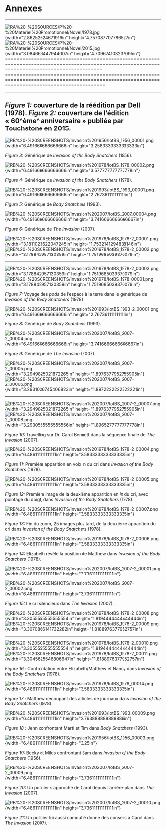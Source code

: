 Annexes
=======

  --------------------------------------------------------------------------------------------------------------------------------------------------------------------------------------------------------------------------------------------------------------------------------------------------
  ![RA%20-%20SOURCES/P%20-%20Materiel%20Promotionnel/Novel/1978.jpg](media/image1.jpeg){width="2.86252624671916in" height="4.757087707786527in"}   ![RA%20-%20SOURCES/P%20-%20Materiel%20Promotionnel/Novel/2015.jpg](media/image2.jpeg){width="3.084666447944007in" height="4.709674103237095in"}
  ==============================================================================================================================================   ===============================================================================================================================================
  ------------------------------------------------------------------------------------------------------------------------------------------------ -------------------------------------------------------------------------------------------------------------------------------------------------
  *Figure 1:* couverture de la réédition par Dell (1978).                                                                                          *Figure 2:* couverture de l’édition « 60^ème^ anniversaire » publiée par Touchstone en 2015.
  --------------------------------------------------------------------------------------------------------------------------------------------------------------------------------------------------------------------------------------------------------------------------------------------------

![RB%20-%20SCREENSHOTS/Invasion%201956/IotBS\_1956\_00001.png](media/image3.png){width="6.491666666666666in"
height="3.2583333333333333in"}

*Figure 3:* Générique de *Invasion of the Body Snatchers* (1956).

![RB%20-%20SCREENSHOTS/Invasion%201978/IotBS\_1978\_00002.png](media/image4.png){width="6.491666666666666in"
height="3.577777777777778in"}

*Figure 4:* Générique de *Invasion of the Body Snatchers* (1978).

![RB%20-%20SCREENSHOTS/Invasion%201993/IotBS\_1993\_00001.png](media/image5.png){width="6.491666666666666in"
height="2.767361111111111in"}

*Figure 5:* Générique de *Body Snatchers* (1993).

![RB%20-%20SCREENSHOTS/Invasion%202007/IotBS\_2007\_00004.png](media/image6.png){width="6.491666666666666in"
height="3.7416666666666667in"}

*Figure 6:* Générique de *The Invasion* (2007).

  ![RB%20-%20SCREENSHOTS/Invasion%201978/IotBS\_1978-2\_00001.png](media/image7.png){width="3.1811023622047245in" height="1.7532141294838146in"}   ![RB%20-%20SCREENSHOTS/Invasion%201978/IotBS\_1978-2\_00002.png](media/image8.png){width="3.178842957130359in" height="1.7519685039370079in"}
  ------------------------------------------------------------------------------------------------------------------------------------------------ -----------------------------------------------------------------------------------------------------------------------------------------------
  ![RB%20-%20SCREENSHOTS/Invasion%201978/IotBS\_1978-2\_00003.png](media/image9.png){width="3.178842957130359in" height="1.7519685039370079in"}    ![RB%20-%20SCREENSHOTS/Invasion%201978/IotBS\_1978\_00001.png](media/image10.png){width="3.178842957130359in" height="1.7519685039370079in"}

*Figure 7:* Voyage des *pods* de l’espace à la terre dans le générique
de *Invasion of the Body Snatchers* (1978)

![RB%20-%20SCREENSHOTS/Invasion%201993/IotBS\_1993-2\_00001.png](media/image11.png){width="6.491666666666666in"
height="2.767361111111111in"}

*Figure 8:* Générique de *Body Snatchers* (1993).

![RB%20-%20SCREENSHOTS/Invasion%202007/IotBS\_2007-2\_00004.png](media/image12.png){width="6.491666666666666in"
height="3.7416666666666667in"}

*Figure 9:* Générique de *The Invasion* (2007).

  ![RB%20-%20SCREENSHOTS/Invasion%202007/IotBS\_2007-2\_00005.png](media/image13.png){width="3.2949825021872265in" height="1.8976377952755905in"}   ![RB%20-%20SCREENSHOTS/Invasion%202007/IotBS\_2007-2\_00006.png](media/image14.png){width="3.2931036745406823in" height="1.8972222222222221in"}
  ------------------------------------------------------------------------------------------------------------------------------------------------- -------------------------------------------------------------------------------------------------------------------------------------------------
  ![RB%20-%20SCREENSHOTS/Invasion%202007/IotBS\_2007-2\_00007.png](media/image15.png){width="3.2949825021872265in" height="1.8976377952755905in"}   ![RB%20-%20SCREENSHOTS/Invasion%202007/IotBS\_2007-2\_00008.png](media/image16.png){width="3.2930555555555556in" height="1.8965277777777778in"}

*Figure 10:* Travelling sur Dr. Carol Bennett dans la séquence finale de
*The Invasion* (2007).

![RB%20-%20SCREENSHOTS/Invasion%201978/IotBS\_1978-2\_00004.png](media/image17.png){width="6.486111111111111in"
height="3.5833333333333335in"}

*Figure 11:* Première apparition en voix in du cri dans *Invasion of the
Body Snatchers* (1978).

![RB%20-%20SCREENSHOTS/Invasion%201978/IotBS\_1978-2\_00005.png](media/image18.png){width="6.486111111111111in"
height="3.5833333333333335in"}

*Figure 12:* Première image de la deuxième apparition en *in* du cri,
avec pointage du doigt, dans *Invasion of the Body Snatchers* (1978).

![RB%20-%20SCREENSHOTS/Invasion%201978/IotBS\_1978-2\_00007.png](media/image19.png){width="6.486111111111111in"
height="3.5833333333333335in"}

*Figure 13:* Fin du zoom, 25 images plus tard, de la deuxième apparition
du cri dans *Invasion of the Body Snatchers* (1978).

![RB%20-%20SCREENSHOTS/Invasion%201978/IotBS\_1978-2\_00006.png](media/image20.png){width="6.486111111111111in"
height="3.5833333333333335in"}

*Figure 14:* Elizabeth révèle la position de Matthew dans *Invasion of
the Body Snatchers* (1978).

![RB%20-%20SCREENSHOTS/Invasion%202007/IotBS\_2007-2\_00001.png](media/image21.png){width="6.486111111111111in"
height="3.736111111111111in"}

![RB%20-%20SCREENSHOTS/Invasion%202007/IotBS\_2007-2\_00002.png](media/image22.png){width="6.486111111111111in"
height="3.736111111111111in"}

*Figure 15:* Le cri silencieux dans *The Invasion* (2007).

  ![RB%20-%20SCREENSHOTS/Invasion%201978/IotBS\_1978-2\_00008.png](media/image23.png){width="3.3055555555555554in" height="1.8194444444444444in"}   ![RB%20-%20SCREENSHOTS/Invasion%201978/IotBS\_1978-2\_00009.png](media/image24.png){width="3.3070866141732282in" height="1.8188976377952757in"}
  ------------------------------------------------------------------------------------------------------------------------------------------------- -------------------------------------------------------------------------------------------------------------------------------------------------
  ![RB%20-%20SCREENSHOTS/Invasion%201978/IotBS\_1978-2\_00010.png](media/image25.png){width="3.3055555555555554in" height="1.8194444444444444in"}   ![RB%20-%20SCREENSHOTS/Invasion%201978/IotBS\_1978-2\_00011.png](media/image26.png){width="3.3045625546806647in" height="1.8188976377952757in"}

*Figure 16 :* Confrontation entre Elizabeth/Matthew et Nancy dans
*Invasion of the Body Snatchers* (1978).

![RB%20-%20SCREENSHOTS/Invasion%201978/IotBS\_1978\_00014.png](media/image27.png){width="6.486111111111111in"
height="3.5833333333333335in"}

*Figure 17 :* Matthew découpant des articles de journaux dans *Invasion
of the Body Snatchers* (1978).

![RB%20-%20SCREENSHOTS/Invasion%201993/IotBS\_1993\_00009.png](media/image28.png){width="6.486111111111111in"
height="2.763888888888889in"}

*Figure 18 :* Jenn confrontant Marti et Tim dans *Body Snatchers*
(1993).

![RB%20-%20SCREENSHOTS/Invasion%201956/IotBS\_1956\_00003.png](media/image29.png){width="6.486111111111111in"
height="3.25in"}

*Figure 19:* Becky et Miles confrontant Sam dans *Invasion of the Body
Snatchers* (1956).

![RB%20-%20SCREENSHOTS/Invasion%202007/IotBS\_2007-2\_00009.png](media/image30.png){width="6.486111111111111in"
height="3.736111111111111in"}

*Figure 20:* Un policier s’approche de Carol depuis l’arrière-plan dans
*The Invasion* (2007).

![RB%20-%20SCREENSHOTS/Invasion%202007/IotBS\_2007-2\_00010.png](media/image31.png){width="6.486111111111111in"
height="3.736111111111111in"}

*Figure 21:* Un policier lui aussi camouflé donne des conseils à Carol
dans *The Invasion* (2007).
